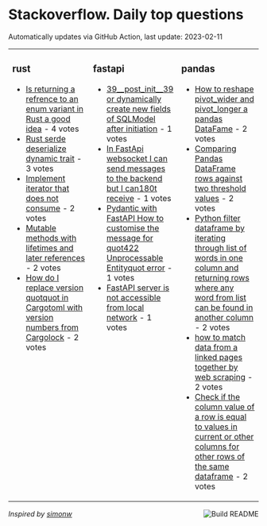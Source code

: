 # Stackoverflow. Daily top questions 

Automatically updates via GitHub Action, last update: <!-- date starts -->2023-02-11<!-- date ends -->


<table><tr><td valign="top" width="33%">

### rust
<!-- rust starts -->
* [Is returning a refrence to an enum variant in Rust a good idea](https://stackoverflow.com/questions/75418066/is-returning-a-refrence-to-an-enum-variant-in-rust-a-good-idea) - 4 votes
* [Rust serde deserialize dynamic trait](https://stackoverflow.com/questions/75413768/rust-serde-deserialize-dynamic-trait) - 3 votes
* [Implement iterator that does not consume](https://stackoverflow.com/questions/75421682/implement-iterator-that-does-not-consume) - 2 votes
* [Mutable methods with lifetimes and later references](https://stackoverflow.com/questions/75412434/mutable-methods-with-lifetimes-and-later-references) - 2 votes
* [How do I replace version quotquot in Cargotoml with version numbers from Cargolock](https://stackoverflow.com/questions/75408998/how-do-i-replace-version-in-cargo-toml-with-version-numbers-from-cargo-lock) - 2 votes
<!-- rust ends -->
</td><td valign="top" width="34%">


### fastapi
<!-- fastapi starts -->
* [39__post_init__39 or dynamically create new fields of SQLModel after initiation](https://stackoverflow.com/questions/75418799/post-init-or-dynamically-create-new-fields-of-sqlmodel-after-initiation) - 1 votes
* [In FastApi websocket I can send messages to the backend but I can180t receive](https://stackoverflow.com/questions/75413683/in-fastapi-websocket-i-can-send-messages-to-the-backend-but-i-can%c2%b4t-receive) - 1 votes
* [Pydantic with FastAPI How to customise the message for quot422 Unprocessable Entityquot error](https://stackoverflow.com/questions/75411647/pydantic-with-fastapi-how-to-customise-the-message-for-422-unprocessable-entit) - 1 votes
* [FastAPI server is not accessible from local network](https://stackoverflow.com/questions/75407634/fastapi-server-is-not-accessible-from-local-network) - 1 votes
<!-- fastapi ends -->
</td><td valign="top" width="34%">


### pandas
<!-- pandas starts -->
* [How to reshape pivot_wider and pivot_longer a pandas DataFame](https://stackoverflow.com/questions/75408246/how-to-reshape-pivot-wider-and-pivot-longer-a-pandas-datafame) - 2 votes
* [Comparing Pandas DataFrame rows against two threshold values](https://stackoverflow.com/questions/75413206/comparing-pandas-dataframe-rows-against-two-threshold-values) - 2 votes
* [Python filter dataframe by iterating through list of words in one column and returning rows where any word from list can be found in another column](https://stackoverflow.com/questions/75421086/python-filter-dataframe-by-iterating-through-list-of-words-in-one-column-and-ret) - 2 votes
* [how to match data from a linked pages together by web scraping](https://stackoverflow.com/questions/75411474/how-to-match-data-from-a-linked-pages-together-by-web-scraping) - 2 votes
* [Check if the column value of a row is equal to values in current or other columns for other rows of the same dataframe](https://stackoverflow.com/questions/75410443/check-if-the-column-value-of-a-row-is-equal-to-values-in-current-or-other-column) - 2 votes
<!-- pandas ends -->
</td></tr></table>

<a href="https://github.com/hp0404/hp0404/actions"><img src="https://github.com/hp0404/hp0404/workflows/Build%20README/badge.svg" align="right" alt="Build README"></a> <p>*Inspired by  [simonw](https://github.com/simonw/simonw)*</p>
